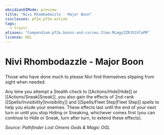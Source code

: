 ```yaml
---
obsidianUIMode: preview
title: "Nivi Rhombodazzle - Major Boon"
cssclasses: pf2e,pf2e-action
tags:
  - trait/
aliases: "Compendium.pf2e.boons-and-curses.Item.MLmgyIZRJX1hfaPR"
license: OGL
---
```

# Nivi Rhombodazzle - Major Boon

### 






Those who have done much to please Nivi find themselves slipping from sight when needed.

Any time you attempt a Stealth check to [[Actions/Hide|Hide]] or [[Actions/Sneak|Sneak]], you also gain the effects of 2nd-rank [[Spells/Invisibility|Invisibility]] and [[Spells/Fleet Step|Fleet Step]] spells to help you elude your enemies. These effects last until the end of your next turn or until you stop Hiding or Sneaking, whichever comes first (you can continue to Hide or Sneak, turn after turn, to extend these effects).

*Source: Pathfinder Lost Omens Gods & Magic*
*OGL*